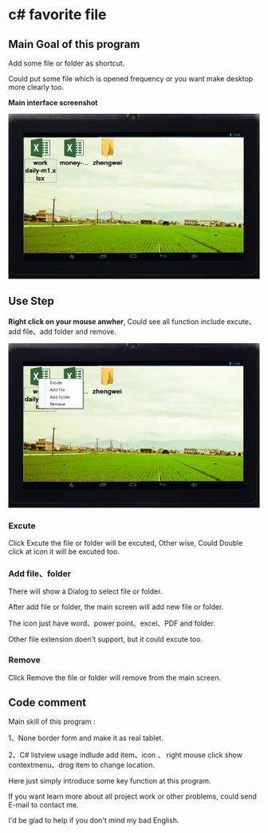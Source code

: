 # c# favorite file

## Main Goal of this program

Add some file or folder as shortcut.

Could put some file which is opened frequency or you want make desktop more clearly too.

**Main interface screenshot**

![Main screenshot](https://github.com/lzhengwei/c-sharp_favorite-file/blob/master/image/1.jpg)

## Use Step

**Right click on your mouse anwher**, Could see all function include excute、add file、add folder and remove.
 
![Main function](https://github.com/lzhengwei/c-sharp_favorite-file/blob/master/image/3.jpg)

### Excute

Click Excute the file or folder will be excuted, Other wise, Could Double click at icon it will be excuted too.

### Add file、folder

There will show a Dialog to select file or folder.

After add file or folder, the main screen will add new file or folder.

The icon just have word、power point、excel、PDF and folder.

Other file extension doen't support, but it could excute too.

### Remove

Click Remove the file or folder will remove from the main screen.

## Code comment

Main skill of this program :

1、None border form and make it as real tablet.

2、C# listview usage indlude add item、icon 、 right mouse click show contextmenu、drog item to change location.



Here just simply introduce some key function at this program.
  
If you want learn more about all project work or other problems, could send E-mail to contact me.
  
I'd be glad to help if you don't mind my bad English.
 
